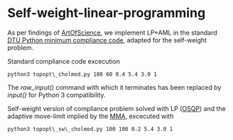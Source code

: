 # Self-weight-linear-programming

As per findings of [ArtOfScience](https://github.com/artofscience/SAOR), we implement LP+AML in the standard [DTU Python minimum compliance code](https://www.topopt.mek.dtu.dk/Apps-and-software/Topology-optimization-codes-written-in-Python), adapted for the self-weight problem.

Standard compliance code excecution

`python3 topopt\_cholmod.py 180 60 0.4 5.4 3.0 1`

The *raw_input()* command with which it terminates has been replaced by *input()* for Python 3 compatibility.

Self-weight version of compliance problem solved with LP ([OSQP](https://osqp.org/docs/index.html)) and the adaptive move-limit implied by the [MMA](https://people.kth.se/~krille/mmagcmma.pdf), excecuted with

`python3 topopt\_sw\_cholmod.py 100 100 0.2 5.4 3.0 1`
